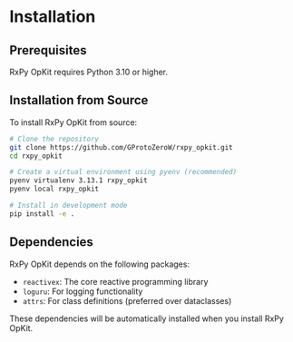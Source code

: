 # Installation

## Prerequisites

RxPy OpKit requires Python 3.10 or higher.

## Installation from Source

To install RxPy OpKit from source:

```bash
# Clone the repository
git clone https://github.com/GProtoZeroW/rxpy_opkit.git
cd rxpy_opkit

# Create a virtual environment using pyenv (recommended)
pyenv virtualenv 3.13.1 rxpy_opkit
pyenv local rxpy_opkit

# Install in development mode
pip install -e .
```

## Dependencies

RxPy OpKit depends on the following packages:

- `reactivex`: The core reactive programming library
- `loguru`: For logging functionality
- `attrs`: For class definitions (preferred over dataclasses)

These dependencies will be automatically installed when you install RxPy OpKit.
